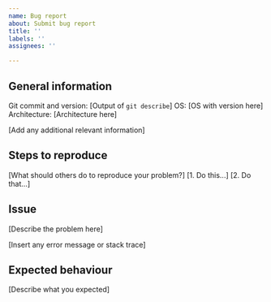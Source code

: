 ```yaml
---
name: Bug report
about: Submit bug report
title: ''
labels: ''
assignees: ''

---
```


## General information

Git commit and version: [Output of `git describe`]
OS: [OS with version here]
Architecture: [Architecture here]

[Add any additional relevant information]

## Steps to reproduce

[What should others do to reproduce your problem?]
[1. Do this...]
[2. Do that...]

## Issue

[Describe the problem here]

[Insert any error message or stack trace]

## Expected behaviour

[Describe what you expected]
